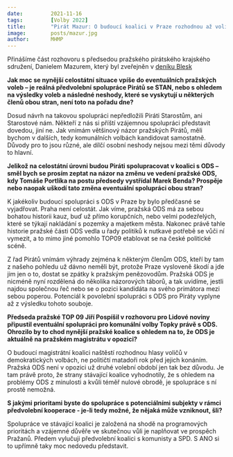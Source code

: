 ```yaml
---
date:         2021-11-16
tags:         [Volby 2022]
title:        "Pirát Mazur: O budoucí koalici v Praze rozhodnou až voliči, ne političtí matadoři a šíbři"
image: 	      posts/mazur.jpg
author:       MHMP
---
```


Přinášíme část rozhovoru s předsedou pražského pirátského krajského sdružení, Danielem Mazurem, který byl zveřejněn v [deníku Blesk](https://www.blesk.cz/clanek/regiony-praha-praha-zpravy/695625/vezme-spolu-utokem-i-prahu-byl-by-hrich-nevyslyset-vuli-volicu-mini-pospisil-nebrani-se-ani-ostatni.html)

**Jak moc se nynější celostátní situace vpíše do eventuálních pražských voleb – je reálná předvolební spolupráce Pirátů se STAN, nebo s ohledem na výsledky voleb a následné neshody, které se vyskytují u některých členů obou stran, není toto na pořadu dne?**

Dosud návrh na takovou spolupráci nepředložili Piráti Starostům, ani Starostové nám. Někteří z nás si příští vzájemnou spolupráci představit dovedou, jiní ne. Jak vnímám většinový názor pražských Pirátů, měli bychom v dalších, tedy komunálních volbách kandidovat samostatně. Důvody pro to jsou různé, ale dílčí osobní neshody nejsou mezi těmi důvody to hlavní. 

**Jelikož na celostátní úrovni budou Piráti spolupracovat v koalici s ODS – směl bych se prosím zeptat na názor na změnu ve vedení pražské ODS, kdy Tomáše Portlíka na postu předsedy vystřídal Marek Benda? Prospěje nebo naopak uškodí tato změna eventuální spolupráci obou stran?**

K jakékoliv budoucí spolupráci s ODS v Praze by bylo předčasné se vyjadřovat. Praha není celostát. Jak víme, pražská ODS má za sebou bohatou historii kauz, buď už přímo korupčních, nebo velmi podezřelých, které se týkají nakládání s pozemky a majetkem města. Nakonec právě tahle historie pražské části ODS vedla u řady politiků k nutkavé potřebě se vůči ní vymezit, a to mimo jiné pomohlo TOP09 etablovat se na české politické scéně.  

Z řad Pirátů vnímám výhrady zejména k některým členům ODS, kteří by tam z našeho pohledu už dávno neměli být, protože Praze vysloveně škodí a jde jim jen o to, dostat se zpátky k pražským penězovodům. Pražská ODS je nicméně nyní rozdělená do několika názorových táborů, a tak uvidíme, jestli najdou společnou řeč nebo se o pozici kandidáta na svého primátora mezi sebou poperou. Potenciál k povolební spolupráci s ODS pro Piráty vyplyne až z výsledku tohoto souboje. 

**Předseda pražské TOP 09 Jiří Pospíšil v rozhovoru pro Lidové noviny připustil eventuální spolupráci pro komunální volby Topky právě s ODS. Ohrozilo by to chod nynější pražské koalice s ohledem na to, že ODS je aktuálně na pražském magistrátu v opozici?**

O budoucí magistrátní koalici naštěstí rozhodnou hlasy voličů v demokratických volbách, ne političtí matadoři rok před jejich konáním. Pražská ODS není v opozici už druhé volební období jen tak bez důvodu. Je tam právě proto, že strany stávající koalice vyhodnotily, že s ohledem na problémy ODS z minulosti a kvůli téměř nulové obrodě, je spolupráce s ní prostě nemožná.

**S jakými prioritami byste do spolupráce s potenciálními subjekty v rámci předvolební kooperace - je-li tedy možné, že nějaká může vzniknout, šli?**

Spolupráce ve stávající koalici je založená na shodě na programových prioritách a vzájemné důvěře ve skutečnou vůli je naplňovat ve prospěch Pražanů. Předem vylučuji předvolební koalici s komunisty a SPD. S ANO si to upřímně taky moc nedovedu představit. 
